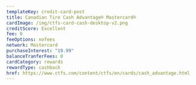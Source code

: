 ```yaml
---
templateKey: credit-card-post
title: Canadian Tire Cash Advantage® Mastercard®
cardImage: /img/ctfs-card-cash-desktop-v2.png
creditScore: Excellent
fee: 0
feeOptions: nofees
network: Mastercard
purchaseInterest: "19.99"
balanceTranferFees: 0
cardCategory: rewards
rewardType: cashback
href: https://www.ctfs.com/content/ctfs/en/cards/cash_advantage.html
---
```

